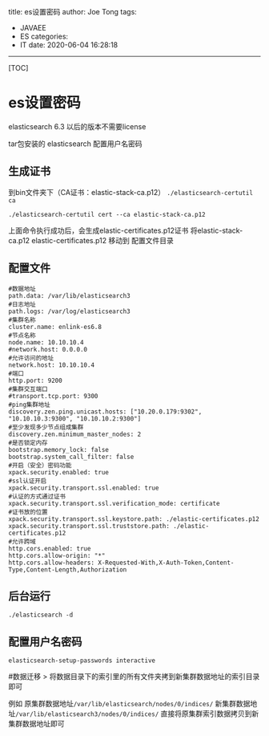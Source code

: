 title: es设置密码
author: Joe Tong
tags:
  - JAVAEE
  - ES
categories:  
  - IT
date: 2020-06-04 16:28:18
---

[TOC]

# es设置密码
elasticsearch 6.3 以后的版本不需要license

tar包安装的 elasticsearch 配置用户名密码
## 生成证书
到bin文件夹下（CA证书：elastic-stack-ca.p12）
`./elasticsearch-certutil ca `

`./elasticsearch-certutil cert --ca elastic-stack-ca.p12 `

上面命令执行成功后，会生成elastic-certificates.p12证书
将elastic-stack-ca.p12 elastic-certificates.p12 移动到 配置文件目录


## 配置文件
```
#数据地址
path.data: /var/lib/elasticsearch3
#日志地址
path.logs: /var/log/elasticsearch3
#集群名称
cluster.name: enlink-es6.8
#节点名称
node.name: 10.10.10.4
#network.host: 0.0.0.0
#允许访问的地址
network.host: 10.10.10.4
#端口
http.port: 9200
#集群交互端口
#transport.tcp.port: 9300
#ping集群地址
discovery.zen.ping.unicast.hosts: ["10.20.0.179:9302", "10.10.10.3:9300", "10.10.10.2:9300"]
#至少发现多少节点组成集群
discovery.zen.minimum_master_nodes: 2
#是否锁定内存
bootstrap.memory_lock: false
bootstrap.system_call_filter: false
#开启（安全）密码功能
xpack.security.enabled: true
#ssl认证开启
xpack.security.transport.ssl.enabled: true
#认证的方式通过证书
xpack.security.transport.ssl.verification_mode: certificate
#证书放的位置
xpack.security.transport.ssl.keystore.path: ./elastic-certificates.p12
xpack.security.transport.ssl.truststore.path: ./elastic-certificates.p12
#允许跨域
http.cors.enabled: true
http.cors.allow-origin: "*"
http.cors.allow-headers: X-Requested-With,X-Auth-Token,Content-Type,Content-Length,Authorization
```

## 后台运行
`./elasticsearch -d`

## 配置用户名密码
`elasticsearch-setup-passwords interactive`

#数据迁移
&gt; 将数据目录下的索引里的所有文件夹拷到新集群数据地址的索引目录即可

例如
原集群数据地址`/var/lib/elasticsearch/nodes/0/indices/`
新集群数据地址`/var/lib/elasticsearch3/nodes/0/indices/`
直接将原集群索引数据拷贝到新集群数据地址即可





